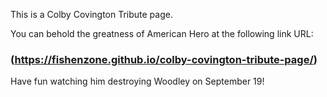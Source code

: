 This is a Colby Covington Tribute page.

You can behold the greatness of American Hero at the following link URL:

### (https://fishenzone.github.io/colby-covington-tribute-page/)

Have fun watching him destroying Woodley on September 19!
